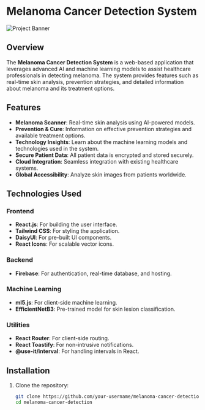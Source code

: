 # Melanoma Cancer Detection System

![Project Banner](https://via.placeholder.com/1200x400) <!-- Replace with an actual banner image -->

## Overview

The **Melanoma Cancer Detection System** is a web-based application that leverages advanced AI and machine learning models to assist healthcare professionals in detecting melanoma. The system provides features such as real-time skin analysis, prevention strategies, and detailed information about melanoma and its treatment options.

## Features

- **Melanoma Scanner**: Real-time skin analysis using AI-powered models.
- **Prevention & Cure**: Information on effective prevention strategies and available treatment options.
- **Technology Insights**: Learn about the machine learning models and technologies used in the system.
- **Secure Patient Data**: All patient data is encrypted and stored securely.
- **Cloud Integration**: Seamless integration with existing healthcare systems.
- **Global Accessibility**: Analyze skin images from patients worldwide.

## Technologies Used

### Frontend
- **React.js**: For building the user interface.
- **Tailwind CSS**: For styling the application.
- **DaisyUI**: For pre-built UI components.
- **React Icons**: For scalable vector icons.

### Backend
- **Firebase**: For authentication, real-time database, and hosting.

### Machine Learning
- **ml5.js**: For client-side machine learning.
- **EfficientNetB3**: Pre-trained model for skin lesion classification.

### Utilities
- **React Router**: For client-side routing.
- **React Toastify**: For non-intrusive notifications.
- **@use-it/interval**: For handling intervals in React.

## Installation

1. Clone the repository:
   ```bash
   git clone https://github.com/your-username/melanoma-cancer-detection.git
   cd melanoma-cancer-detection

